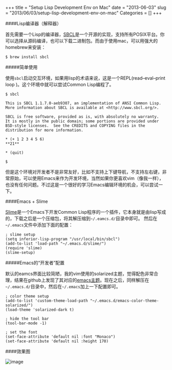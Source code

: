 +++
title = "Setup Lisp Development Env on Mac"
date = "2013-06-03"
slug = "2013/06/03/setup-lisp-development-env-on-mac"
Categories = []
+++

####Lisp编译器（解释器）

首先需要一个Lisp的编译器，[SBCL](http://www.sbcl.org/platform-table.html)是一个开源的实现，支持所有POSIX平台。你可以选择从源码编译，也可以下载二进制包。而由于使用mac，可以用强大的homebrew来安装：

```
$ brew install sbcl
```

#####简单使用

使用`sbcl`启动交互环境，如果用lisp的术语来说，这是一个REPL(read–eval–print loop )。这个环境中就可以尝试Common Lisp编程了。

```
$ sbcl

This is SBCL 1.1.7.0-aeb9307, an implementation of ANSI Common Lisp.
More information about SBCL is available at <http://www.sbcl.org/>.

SBCL is free software, provided as is, with absolutely no warranty.
It is mostly in the public domain; some portions are provided under
BSD-style licenses.  See the CREDITS and COPYING files in the
distribution for more information.

* (+ 1 2 3 4 5 6)
**21**

* (quit)

$
```

但是这个环境对开发者不是非常友好，比如不支持上下键导航，不支持左右键，非常原始，可以使用Emacs来作为开发环境，当然如果你更喜欢vim（像我一样），也没有任何问题。不过这是一个很好的学习Emacs编辑环境的机会，可以尝试一下。

####Emacs + Slime

[Slime](http://common-lisp.net/project/slime/)是一个Emacs下开发Common Lisp程序的一个插件，它本身就是由lisp写成的，下载之后是一个压缩包，将其解压缩到`~/.eamcs.d/`目录中即可。
然后在`~/.emacs`文件中添加下面的配置：

```
; slime setup
(setq inferior-lisp-program "/usr/local/bin/sbcl")
(add-to-list 'load-path "~/.emacs.d/slime/")
(require 'slime)
(slime-setup)
```

#####Emacs的“开发者”配置

默认的eamcs界面比较简陋，我的vim使用的solarized主题，觉得配色非常合理，结果在github上发现了其对应的[emacs主题](https://github.com/sellout/emacs-color-theme-solarized)。现在之后，同样解压在`~/.emacs.d/`目录中，然后在`~/.emacs`加上一下配置即可。

```
; color theme setup 
(add-to-list 'custom-theme-load-path "~/.emacs.d/emacs-color-theme-solarized/")
(load-theme 'solarized-dark t)

; hide the tool bar
(tool-bar-mode -1)

; set the font
(set-face-attribute 'default nil :font "Monaco")
(set-face-attribute 'default nil :height 170)

```

####效果图

![image](/images/2013/06/emacs.resized.png)
